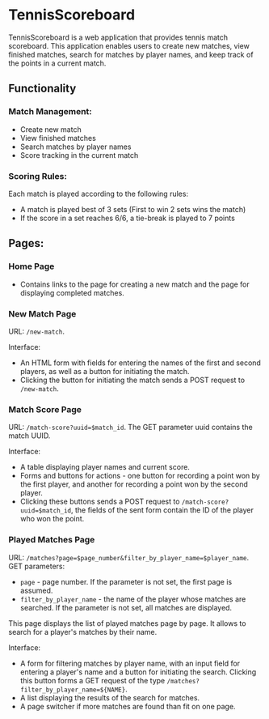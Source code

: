 # TennisScoreboard

TennisScoreboard is a web application that provides tennis match scoreboard.
This application enables users to create new matches, view finished matches,
search for matches by player names, and keep track of the points in a current match.

## Functionality

### Match Management:

- Create new match
- View finished matches
- Search matches by player names
- Score tracking in the current match

### Scoring Rules:

Each match is played according to the following rules:

- A match is played best of 3 sets (First to win 2 sets wins the match)
- If the score in a set reaches 6/6, a tie-break is played to 7 points

## Pages:

### Home Page

- Contains links to the page for creating a new match and the page for displaying completed matches.

### New Match Page

URL: `/new-match`.

Interface:

- An HTML form with fields for entering the names of the first and second players, as well as a button for initiating the match.
- Clicking the button for initiating the match sends a POST request to `/new-match`.

### Match Score Page

URL: `/match-score?uuid=$match_id`. The GET parameter uuid contains the match UUID.

Interface:

- A table displaying player names and current score.
- Forms and buttons for actions - one button for recording a point won by the first player, and another for recording a point won by the second player.
- Clicking these buttons sends a POST request to `/match-score?uuid=$match_id`, the fields of the sent form contain the ID of the player who won the point.

### Played Matches Page

URL: `/matches?page=$page_number&filter_by_player_name=$player_name`. GET parameters:

- `page` - page number. If the parameter is not set, the first page is assumed.
- `filter_by_player_name` - the name of the player whose matches are searched. If the parameter is not set, all matches are displayed.

This page displays the list of played matches page by page. It allows to search for a player's matches by their name.

Interface:

- A form for filtering matches by player name, with an input field for entering a player's name and a button for initiating the search. Clicking this button forms a GET request of the type `/matches?filter_by_player_name=${NAME}`.
- A list displaying the results of the search for matches.
- A page switcher if more matches are found than fit on one page.